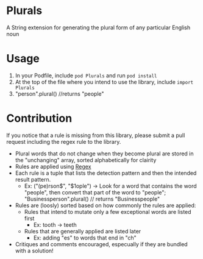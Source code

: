 # Plurals
A String extension for generating the plural form of any particular English noun

# Usage

1. In your Podfile, include `pod Plurals` and run `pod install`
1. At the top of the file where you intend to use the library, include `import Plurals`
2. "person".plural()    //returns "people"

# Contribution
If you notice that a rule is missing from this library, please submit a pull request including the regex rule to the library.
* Plural words that do not change when they become plural are stored in the "unchanging" array, sorted alphabetically for clairity
* Rules are applied using [Regex](https://www.rexegg.com/regex-quickstart.html)
* Each rule is a tuple that lists the detection pattern and then the intended result pattern.
  * Ex: ("(pe)rson$",	"$1ople") -> Look for a word that contains the word "people", then convert that part of the word to "people"; "Businessperson".plural() // returns "Businesspeople"
* Rules are (loosly) sorted based on how commonly the rules are applied: 
  * Rules that intend to mutate only a few exceptional words are listed first 
    * Ex: tooth -> teeth
  * Rules that are generally applied are listed later
    * Ex: adding "es" to words that end in "ch"
* Critiques and comments encouraged, especually if they are bundled with a solution!
